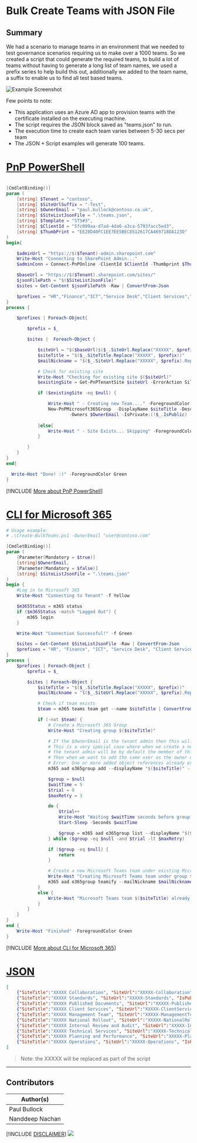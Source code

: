 

# Bulk Create Teams with JSON File

## Summary

We had a scenario to manage teams in an environment that we needed to test governance scenarios requiring us to make over a 1000 teams. So we created a script that could generate the required teams, to build a lot of teams without having to generate a long list of team names, we used a prefix series to help build this out, additionally we added to the team name, a suffix to enable us to find all test based teams.

![Example Screenshot](assets/example.png)

Few points to note:

- This application uses an Azure AD app to provision teams with the certificate installed on the executing machine.
- The script requires the JSON block saved as "teams.json" to run.
- The execution time to create each team varies between 5-30 secs per team
- The JSON + Script examples will generate 100 teams.

# [PnP PowerShell](#tab/pnpps)
```powershell

[CmdletBinding()]
param (
    [string] $Tenant = "contoso",
    [string] $SiteUrlSuffix = "-Test",
    [string] $OwnerEmail = "paul.bullock@contoso.co.uk",
    [string] $SiteListJsonFile = ".\teams.json",
    [string] $Template = "STS#3",
    [string] $ClientId = "5fc099aa-d7ad-4da6-a3ca-5793facc5ed3",
    [string] $ThumbPrint = "EE20D40FC1EE7EE5BEC8512617CA469718DA123D"
)
begin{

    $adminUrl = "https://$($Tenant)-admin.sharepoint.com"
    Write-Host "Connecting to SharePoint Admin..."
    $adminConn = Connect-PnPOnline -ClientId $ClientId -Thumbprint $ThumbPrint -Tenant contoso.co.uk -Url $adminUrl -ReturnConnection

    $baseUrl = "https://$($Tenant).sharepoint.com/sites/"
    $jsonFilePath = "$($SiteListJsonFile)"
    $sites = Get-Content $jsonFilePath -Raw | ConvertFrom-Json

    $prefixes = "HR","Finance","ICT","Service Desk","Client Services","Project Alpha","Project Beta","Project Charlie","Leadership","Community"
}
process {

    $prefixes | Foreach-Object{

        $prefix = $_

        $sites |  Foreach-Object {

            $siteUrl = "$($baseUrl)$($_.SiteUrl.Replace("XXXXX", $prefix).Replace(" ",''))$($SiteUrlSuffix)"
            $siteTitle = "$($_.SiteTitle.Replace("XXXXX", $prefix))"
            $mailNickname = "$($_.SiteUrl.Replace("XXXXX", $prefix).Replace(" ",''))$($SiteUrlSuffix)"

            # Check for existing site
            Write-Host "Checking for existing site $($siteUrl)"
            $existingSite = Get-PnPTenantSite $siteUrl -ErrorAction Silent -Connection $adminConn

            if ($existingSite -eq $null) {

                Write-Host " - Creating new Team...." -ForegroundColor Cyan
                New-PnPMicrosoft365Group  -DisplayName $siteTitle -Description "Testing Site for $($siteTitle)" -MailNickname $mailNickname `
                        -Owners $OwnerEmail -IsPrivate:(!$_.IsPublic) -CreateTeam     
                
            }else{
                Write-Host " - Site Exists... Skipping" -ForegroundColor Yellow
            }

        }
    }
}
end{

  Write-Host "Done! :)" -ForegroundColor Green
}
```

[!INCLUDE [More about PnP PowerShell](../../docfx/includes/MORE-PNPPS.md)]

# [CLI for Microsoft 365](#tab/cli-m365-ps)
```powershell
# Usage example:
# .\Create-BulkTeams.ps1 -OwnerEmail "user@contoso.com"

[CmdletBinding()]
param (
    [Parameter(Mandatory = $true)]
    [string]$OwnerEmail,
    [Parameter(Mandatory = $false)]
    [string] $SiteListJsonFile = ".\teams.json"
)
begin {
    #Log in to Microsoft 365
    Write-Host "Connecting to Tenant" -f Yellow

    $m365Status = m365 status
    if ($m365Status -match "Logged Out") {
        m365 login
    }

    Write-Host "Connection Successful!" -f Green

    $sites = Get-Content $SiteListJsonFile -Raw | ConvertFrom-Json
    $prefixes = "HR", "Finance", "ICT", "Service Desk", "Client Services", "Project Alpha", "Project Beta", "Project Charlie", "Leadership", "Community"
}
process {
    $prefixes | Foreach-Object {
        $prefix = $_

        $sites | Foreach-Object {
            $siteTitle = "$($_.SiteTitle.Replace("XXXXX", $prefix))"
            $mailNickname = "$($_.SiteUrl.Replace("XXXXX", $prefix).Replace(" ",''))"

            # Check if team exists
            $team = m365 teams team get --name $siteTitle | ConvertFrom-Json

            if (-not $team) {
                # Create a Microsoft 365 Group                
                Write-Host "Creating group $($siteTitle)"

                # If the $OwnerEmail is the tenant admin then this will break.
                # This is a very special case where when we create a new o365group, 
                # the tenant admin will be by default the member of this group internally. 
                # Then when we want to add the same user as the owner of this group we will get the following error:
                # Error: One or more added object references already exist for the following modified properties: 'owners'.
                m365 aad o365group add --displayName "$($siteTitle)" --description "Testing Site for $($siteTitle)" --mailNickname $mailNickname --owners "$($OwnerEmail)" --isPrivate (!$_.IsPublic).ToString().ToLowerInvariant()

                $group = $null
                $waitTime = 5
                $trial = 0
                $maxRetry = 3

                do {
                    $trial++
                    Write-Host "Waiting $waitTime seconds before group provisioning is complete..."
                    Start-Sleep -Seconds $waitTime

                    $group = m365 aad o365group list --displayName "$($siteTitle)" | ConvertFrom-Json
                } while ($group -eq $null -and $trial -lt $maxRetry)

                if ($group -eq $null) { 
                    return
                }

                # Create a new Microsoft Teams team under existing Microsoft 365 group
                Write-Host "Creating Microsoft Teams team under group $($siteTitle)"
                m365 aad o365group teamify --mailNickname $mailNickname
            }
            else {
                Write-Host "Microsoft Teams team $($siteTitle) already exists"
            }
        }
    }
}
end {
    Write-Host "Finished" -ForegroundColor Green
}
```
[!INCLUDE [More about CLI for Microsoft 365](../../docfx/includes/MORE-CLIM365.md)]

# [JSON](#tab/json)
```json
[
    {"SiteTitle":"XXXXX Collaboration", "SiteUrl":"XXXXX-Collaboration", "IsPublic":true},
    {"SiteTitle":"XXXXX Standards", "SiteUrl":"XXXXX-Standards", "IsPublic":true},
    {"SiteTitle":"XXXXX Published Documents", "SiteUrl":"XXXXX-PublishedDocuments", "IsPublic":false},
    {"SiteTitle":"XXXXX Client Services", "SiteUrl":"XXXXX-ClientServices", "IsPublic":false},
    {"SiteTitle":"XXXXX Management Team", "SiteUrl":"XXXXX-ManagementTeam", "IsPublic":false},
    {"SiteTitle":"XXXXX National Rollout", "SiteUrl":"XXXXX-NationalRollout", "IsPublic":false},
    {"SiteTitle":"XXXXX Internal Review and Audit", "SiteUrl":"XXXXX-InternalReviewAndAudit", "IsPublic":false},
    {"SiteTitle":"XXXXX Technical Services", "SiteUrl":"XXXXX-TechnicalServices", "IsPublic":false},
    {"SiteTitle":"XXXXX Planning and Performance", "SiteUrl":"XXXXX-PlanningAndPerformance", "IsPublic":false},
    {"SiteTitle":"XXXXX Operations", "SiteUrl":"XXXXX-Operations", "IsPublic":false}
]
```

> Note: the XXXXX will be replaced as part of the script

***


## Contributors

| Author(s) |
|-----------|
| Paul Bullock |
| Nanddeep Nachan |


[!INCLUDE [DISCLAIMER](../../docfx/includes/DISCLAIMER.md)]
<img src="https://m365-visitor-stats.azurewebsites.net/script-samples/scripts/teams-bulk-create-teams" aria-hidden="true" />
